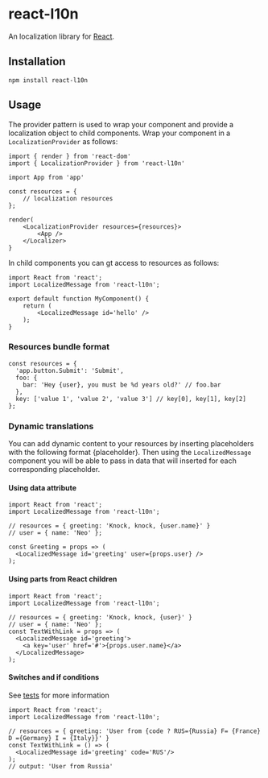 # react-l10n

An localization library for [React](https://reactjs.org/).

## Installation

    npm install react-l10n

## Usage

The provider pattern is used to wrap your component and provide a localization object to child components. Wrap your component in a `LocalizationProvider` as follows:

```
import { render } from 'react-dom'
import { LocalizationProvider } from 'react-l10n'

import App from 'app'

const resources = {
    // localization resources
};

render(
    <LocalizationProvider resources={resources}>
        <App />
    </Localizer>
}
```
    
In child components you can gt access to resources as follows:

```
import React from 'react';
import LocalizedMessage from 'react-l10n';

export default function MyComponent() {
    return (
        <LocalizedMessage id='hello' />
    );
}    
```

### Resources bundle format

```
const resources = {
  'app.button.Submit': 'Submit',
  foo: {
    bar: 'Hey {user}, you must be %d years old?' // foo.bar
  },
  key: ['value 1', 'value 2', 'value 3'] // key[0], key[1], key[2]
};
```

### Dynamic translations

You can add dynamic content to your resources by inserting placeholders with the following format {placeholder}. Then using the `LocalizedMessage` component you will be able to pass in data that will inserted for each corresponding placeholder.

#### Using data attribute
     
```
import React from 'react';
import LocalizedMessage from 'react-l10n';

// resources = { greeting: 'Knock, knock, {user.name}' }
// user = { name: 'Neo' };

const Greeting = props => (
  <LocalizedMessage id='greeting' user={props.user} />
);

```

#### Using parts from React children

```
import React from 'react';
import LocalizedMessage from 'react-l10n';

// resources = { greeting: 'Knock, knock, {user}' }
// user = { name: 'Neo' };
const TextWithLink = props => (
  <LocalizedMessage id='greeting'>
    <a key='user' href='#'>{props.user.name}</a>
  </LocalizedMessage>
);

```

#### Switches and if conditions

See [tests](https://github.com/twister55/react-l10n/blob/master/test/resource.test.ts) for more information

```
import React from 'react';
import LocalizedMessage from 'react-l10n';

// resources = { greeting: 'User from {code ? RUS={Russia} F= {France} D ={Germany} I = {Italy}}' }
const TextWithLink = () => (
  <LocalizedMessage id='greeting' code='RUS'/>
);
// output: 'User from Russia'

```
